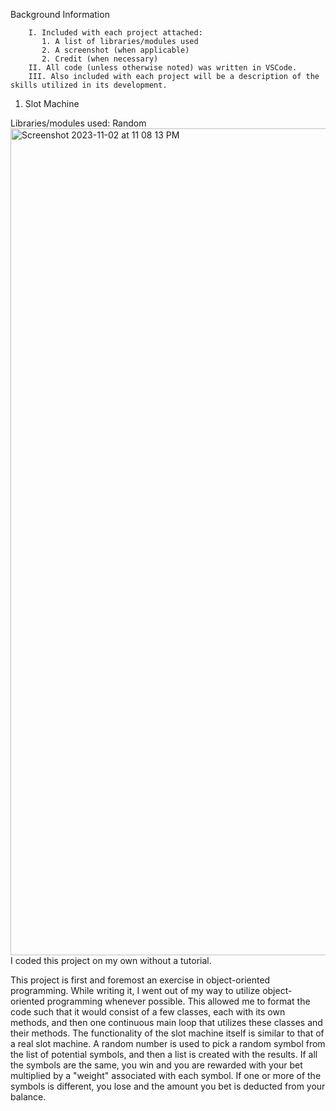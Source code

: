 Background Information

        I. Included with each project attached:
           1. A list of libraries/modules used
           2. A screenshot (when applicable)
           2. Credit (when necessary)
        II. All code (unless otherwise noted) was written in VSCode.
        III. Also included with each project will be a description of the skills utilized in its development.
1. Slot Machine

  Libraries/modules used: Random
   <img width="1323" alt="Screenshot 2023-11-02 at 11 08 13 PM" src="https://github.com/redcygni/Coding-Projects/assets/118145890/cb178a63-09e3-4f37-9afc-d27cbc083ed9">
  I coded this project on my own without a tutorial.

   This project is first and foremost an exercise in object-oriented programming. While writing it, I went out of my way to utilize object-oriented programming whenever possible. This allowed me to format the code such that it would consist of a few classes, each with its own methods, and then one continuous main loop that utilizes these classes and their methods. The functionality of the slot machine itself is similar to that of a real slot machine. A random number is used to pick a random symbol from the list of potential symbols, and then a list is created with the results. If all the symbols are the same, you win and you are rewarded with your bet multiplied by a "weight" associated with each symbol. If one or more of the symbols is different, you lose and the amount you bet is deducted from your balance.
